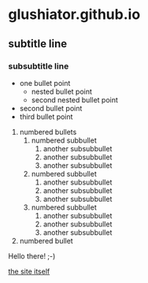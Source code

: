 # glushiator.github.io

## subtitle line

### subsubtitle line

* one bullet point
  * nested bullet point
  * second nested bullet point
* second bullet point
* third bullet point

1. numbered bullets
   1. numbered subbullet
      1. another subsubbullet
      1. another subsubbullet
      1. another subsubbullet
   1. numbered subbullet
      1. another subsubbullet
      1. another subsubbullet
      1. another subsubbullet
   1. numbered subbullet
      1. another subsubbullet
      1. another subsubbullet
      1. another subsubbullet
1. numbered bullet

Hello there! ;-)

[the site itself](https://glushiator.github.io/)
